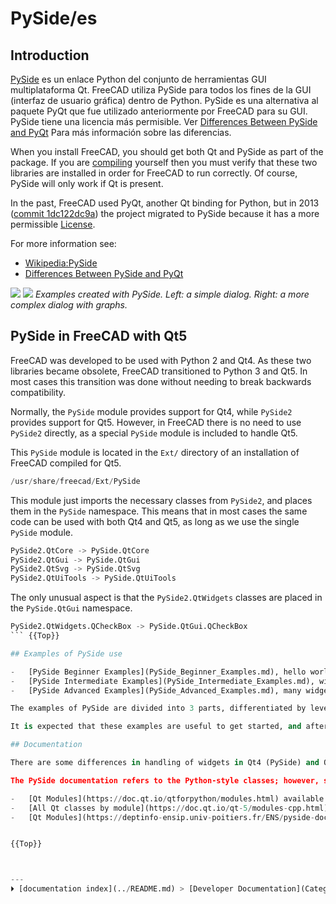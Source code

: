 # PySide/es
## Introduction


<div class="mw-translate-fuzzy">

[PySide](http://en.wikipedia.org/wiki/PySide) es un enlace Python del conjunto de herramientas GUI multiplataforma Qt. FreeCAD utiliza PySide para todos los fines de la GUI (interfaz de usuario gráfica) dentro de Python. PySide es una alternativa al paquete PyQt que fue utilizado anteriormente por FreeCAD para su GUI. PySide tiene una licencia más permisible. Ver [Differences Between PySide and PyQt](http://qt-project.org/wiki/Differences_Between_PySide_and_PyQt) Para más información sobre las diferencias.


</div>

When you install FreeCAD, you should get both Qt and PySide as part of the package. If you are [compiling](Compiling.md) yourself then you must verify that these two libraries are installed in order for FreeCAD to run correctly. Of course, PySide will only work if Qt is present.

In the past, FreeCAD used PyQt, another Qt binding for Python, but in 2013 ([commit 1dc122dc9a](https://github.com/FreeCAD/FreeCAD/commit/1dc122dc9a)) the project migrated to PySide because it has a more permissible [License](License.md).

For more information see:

-   [Wikipedia:PySide](https://en.wikipedia.org/wiki/PySide)
-   [Differences Between PySide and PyQt](https://wiki.qt.io/Differences_Between_PySide_and_PyQt)

![](images/PySideScreenSnapshot1.jpg ) ![](images/PySideScreenSnapshot2.jpg ) 
*Examples created with PySide. Left: a simple dialog. Right: a more complex dialog with graphs.*

## PySide in FreeCAD with Qt5 

FreeCAD was developed to be used with Python 2 and Qt4. As these two libraries became obsolete, FreeCAD transitioned to Python 3 and Qt5. In most cases this transition was done without needing to break backwards compatibility.

Normally, the `PySide` module provides support for Qt4, while `PySide2` provides support for Qt5. However, in FreeCAD there is no need to use `PySide2` directly, as a special `PySide` module is included to handle Qt5.

This `PySide` module is located in the `Ext/` directory of an installation of FreeCAD compiled for Qt5. 
```python
/usr/share/freecad/Ext/PySide
```

This module just imports the necessary classes from `PySide2`, and places them in the `PySide` namespace. This means that in most cases the same code can be used with both Qt4 and Qt5, as long as we use the single `PySide` module. 
```python
PySide2.QtCore -> PySide.QtCore
PySide2.QtGui -> PySide.QtGui
PySide2.QtSvg -> PySide.QtSvg
PySide2.QtUiTools -> PySide.QtUiTools
```

The only unusual aspect is that the `PySide2.QtWidgets` classes are placed in the `PySide.QtGui` namespace. 
```python
PySide2.QtWidgets.QCheckBox -> PySide.QtGui.QCheckBox
``` {{Top}}

## Examples of PySide use 

-   [PySide Beginner Examples](PySide_Beginner_Examples.md), hello world, announcements, enter text, enter number.
-   [PySide Intermediate Examples](PySide_Intermediate_Examples.md), window sizing, hiding widgets, popup menus, mouse position, mouse events.
-   [PySide Advanced Examples](PySide_Advanced_Examples.md), many widgets.

The examples of PySide are divided into 3 parts, differentiated by level of exposure to PySide, Python and the FreeCAD internals. The first page has an overview on PySide; the second and third pages are mostly code examples at different levels.

It is expected that these examples are useful to get started, and afterwards the user can consult other resources online, or the official documentation. {{Top}}

## Documentation

There are some differences in handling of widgets in Qt4 (PySide) and Qt5 (PySide2). The programmer should be aware of these incompatibilities, and should consult the official documentation if something doesn\'t seem to work as expected on a given platform. Nevertheless, Qt4 is considered obsolete, so most development should target Qt5 and Python 3.

The PySide documentation refers to the Python-style classes; however, since Qt is originally a C++ library, the same information should be available in the corresponding C++ reference.

-   [Qt Modules](https://doc.qt.io/qtforpython/modules.html) available from PySide2 (Qt5).
-   [All Qt classes by module](https://doc.qt.io/qt-5/modules-cpp.html) in Qt5 for C++.
-   [Qt Modules](https://deptinfo-ensip.univ-poitiers.fr/ENS/pyside-docs/index.html) available from PySide (Qt4).


{{Top}}



---
⏵ [documentation index](../README.md) > [Developer Documentation](Category_Developer%20Documentation.md) > [Python Code](Category_Python%20Code.md) > PySide/es
